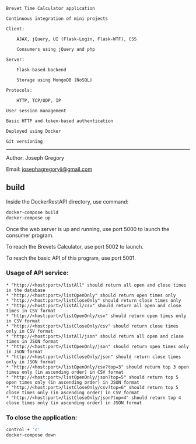     Brevet Time Calculator application 

    Continuous integration of mini projects

    Client:

        AJAX, jQuery, UI (Flask-Login, Flask-WTF), CSS

        Consumers using jQuery and php

    Server:

        Flask-based backend

        Storage using MongoDB (NoSQL)

    Protocols:

        HTTP, TCP/UDP, IP

    User session management

    Basic HTTP and token-based authentication

    Deployed using Docker

    Git versioning
************************************************************
Author: Joseph Gregory

Email: josephagregoryii@gmail.com

## build
Inside the DockerRestAPI directory, use command:
```bash
docker-compose build
docker-compose up
```

Once the web server is up and running, use port 5000 to launch the consumer program.

To reach the Brevets Calculator, use port 5002 to launch.

To reach the basic API of this program, use port 5001.

### Usage of API service:
    * "http://<host:port>/listAll" should return all open and close times in the database
    * "http://<host:port>/listOpenOnly" should return open times only
    * "http://<host:port>/listCloseOnly" should return close times only
    * "http://<host:port>/listAll/csv" should return all open and close times in CSV format
    * "http://<host:port>/listOpenOnly/csv" should return open times only in CSV format
    * "http://<host:port>/listCloseOnly/csv" should return close times only in CSV format
    * "http://<host:port>/listAll/json" should return all open and close times in JSON format
    * "http://<host:port>/listOpenOnly/json" should return open times only in JSON format
    * "http://<host:port>/listCloseOnly/json" should return close times only in JSON format
    * "http://<host:port>/listOpenOnly/csv?top=3" should return top 3 open times only (in ascending order) in CSV format 
    * "http://<host:port>/listOpenOnly/json?top=5" should return top 5 open times only (in ascending order) in JSON format
    * "http://<host:port>/listCloseOnly/csv?top=6" should return top 5 close times only (in ascending order) in CSV format
    * "http://<host:port>/listCloseOnly/json?top=4" should return top 4 close times only (in ascending order) in JSON format

### To close the application:
```bash
control + 'c'
docker-compose down
```
